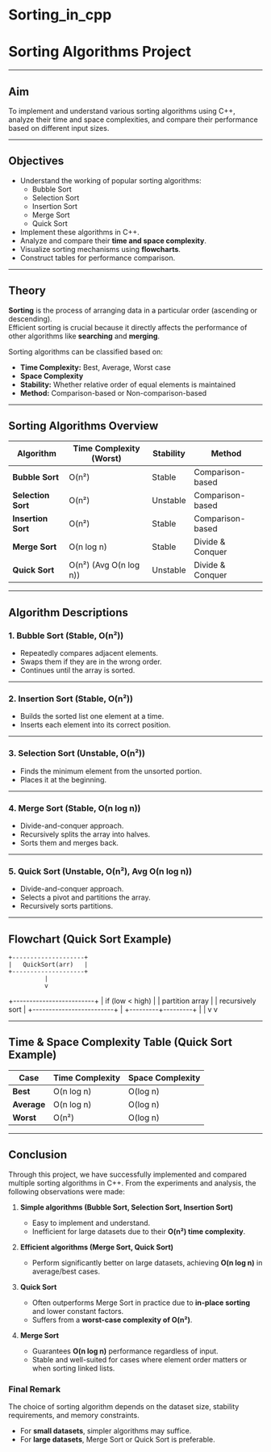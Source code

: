 # Sorting_in_cpp

# Sorting Algorithms Project

---

## Aim
To implement and understand various sorting algorithms using C++, analyze their time and space complexities, and compare their performance based on different input sizes.

---

## Objectives
- Understand the working of popular sorting algorithms:
  - Bubble Sort  
  - Selection Sort  
  - Insertion Sort  
  - Merge Sort  
  - Quick Sort  
- Implement these algorithms in C++.  
- Analyze and compare their **time and space complexity**.  
- Visualize sorting mechanisms using **flowcharts**.  
- Construct tables for performance comparison.  

---

## Theory
**Sorting** is the process of arranging data in a particular order (ascending or descending).  
Efficient sorting is crucial because it directly affects the performance of other algorithms like **searching** and **merging**.

Sorting algorithms can be classified based on:  
- **Time Complexity:** Best, Average, Worst case  
- **Space Complexity**  
- **Stability:** Whether relative order of equal elements is maintained  
- **Method:** Comparison-based or Non-comparison-based  

---

## Sorting Algorithms Overview

| Algorithm       | Time Complexity (Worst) | Stability  | Method             |
|-----------------|--------------------------|------------|--------------------|
| **Bubble Sort** | O(n²)                   | Stable     | Comparison-based   |
| **Selection Sort** | O(n²)                | Unstable   | Comparison-based   |
| **Insertion Sort** | O(n²)                | Stable     | Comparison-based   |
| **Merge Sort**  | O(n log n)              | Stable     | Divide & Conquer   |
| **Quick Sort**  | O(n²) (Avg O(n log n))  | Unstable   | Divide & Conquer   |

---

## Algorithm Descriptions

### 1. Bubble Sort (Stable, O(n²))
- Repeatedly compares adjacent elements.  
- Swaps them if they are in the wrong order.  
- Continues until the array is sorted.  

---

### 2. Insertion Sort (Stable, O(n²))
- Builds the sorted list one element at a time.  
- Inserts each element into its correct position.  

---

### 3. Selection Sort (Unstable, O(n²))
- Finds the minimum element from the unsorted portion.  
- Places it at the beginning.  

---

### 4. Merge Sort (Stable, O(n log n))
- Divide-and-conquer approach.  
- Recursively splits the array into halves.  
- Sorts them and merges back.  

---

### 5. Quick Sort (Unstable, O(n²), Avg O(n log n))
- Divide-and-conquer approach.  
- Selects a pivot and partitions the array.  
- Recursively sorts partitions.  

---

## Flowchart (Quick Sort Example)

    +--------------------+
    |   QuickSort(arr)   |
    +--------------------+
              |
              v
  +-------------------------+
  | if (low < high)         |
  |   partition array       |
  |   recursively sort      |
  +-------------------------+
              |
    +---------+---------+
    |                   |
    v                   v



---

## Time & Space Complexity Table (Quick Sort Example)

| Case        | Time Complexity | Space Complexity |
|-------------|-----------------|------------------|
| **Best**    | O(n log n)      | O(log n)         |
| **Average** | O(n log n)      | O(log n)         |
| **Worst**   | O(n²)           | O(log n)         |

---



## Conclusion  

Through this project, we have successfully implemented and compared multiple sorting algorithms in C++. From the experiments and analysis, the following observations were made:  

1. **Simple algorithms (Bubble Sort, Selection Sort, Insertion Sort)**  
   - Easy to implement and understand.  
   - Inefficient for large datasets due to their **O(n²) time complexity**.  

2. **Efficient algorithms (Merge Sort, Quick Sort)**  
   - Perform significantly better on large datasets, achieving **O(n log n)** in average/best cases.  

3. **Quick Sort**  
   - Often outperforms Merge Sort in practice due to **in-place sorting** and lower constant factors.  
   - Suffers from a **worst-case complexity of O(n²)**.  

4. **Merge Sort**  
   - Guarantees **O(n log n)** performance regardless of input.  
   - Stable and well-suited for cases where element order matters or when sorting linked lists.  

### Final Remark  
The choice of sorting algorithm depends on the dataset size, stability requirements, and memory constraints.  
- For **small datasets**, simpler algorithms may suffice.  
- For **large datasets**, Merge Sort or Quick Sort is preferable.  
